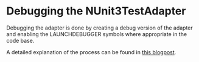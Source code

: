 # Debugging the NUnit3TestAdapter

Debugging the adapter is done by creating a debug version of the adapter and enabling the LAUNCHDEBUGGER symbols where appropriate in the code base.

A detailed explanation of the process can be found in [this blogpost](http://hermit.no/debugging-the-nunit3testadapter/).



